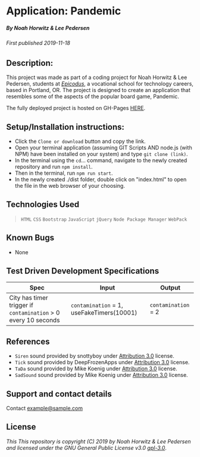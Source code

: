 # Application: **Pandemic**

##### By Noah Horwitz & Lee Pedersen

###### _First published 2019-11-18_

## Description:
This project was made as part of a coding project for Noah Horwitz & Lee Pedersen, students at _[Epicodus](http://www.epicodus.com)_, a vocational school for technology careers, based in Portland, OR. The project is designed to create an application that resembles some of the aspects of the popular board game, Pandemic.

The fully deployed project is hosted on GH-Pages [HERE](https://nhhor.github.io/pandemic).

## Setup/Installation instructions:
* Click the `Clone or download` button and copy the link.
* Open your terminal application (assuming GIT Scripts AND node.js (with NPM) have been installed on your system) and type `git clone (link)`.
* In the terminal using the `cd`... command, navigate to the newly created repository and run `npm install`.
* Then in the terminal, run `npm run start`.
* In the newly created ./dist folder, double click on "index.html" to open the file in the web browser of your choosing.

## Technologies Used
> `HTML`
> `CSS`
> `Bootstrap`
> `JavaScript`
> `jQuery`
> `Node Package Manager`
> `WebPack`

## Known Bugs
* None

## Test Driven Development Specifications

|Spec|Input|Output|
|-|-|-|
|City has timer trigger if `contamination` > 0 every 10 seconds|`contamination` = 1, useFakeTimers(10001)|`contamination` = 2|

## References
* `Siren` sound provided by snottyboy under [Attribution 3.0](https://creativecommons.org/licenses/by/3.0/us/) license.
* `Tick` sound provided by DeepFrozenApps under [Attribution 3.0](https://creativecommons.org/licenses/by/3.0/us/) license.
* `TaDa` sound provided by Mike Koenig under [Attribution 3.0](https://creativecommons.org/licenses/by/3.0/us/) license.
* `SadSound` sound provided by Mike Koenig under [Attribution 3.0](https://creativecommons.org/licenses/by/3.0/us/) license.

## Support and contact details
Contact [example@sample.com](mailto:example@sample.com)

## License
_This This repository is copyright (C) 2019 by Noah Horwitz & Lee Pedersen and licensed under the GNU General Public License v3.0 [gpl-3.0](https://www.gnu.org/licenses/gpl-3.0.en.html)_.

